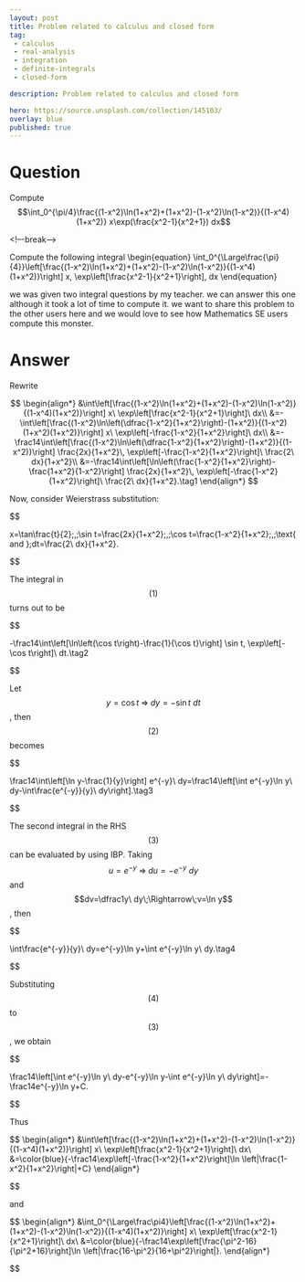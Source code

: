 ```yaml
---
layout: post
title: Problem related to calculus and closed form
tag:
 - calculus
 - real-analysis
 - integration
 - definite-integrals
 - closed-form

description: Problem related to calculus and closed form

hero: https://source.unsplash.com/collection/145103/
overlay: blue 
published: true
---
```


# Question 

Compute $$\int_0^{\pi/4}\frac{(1-x^2)\ln(1+x^2)+(1+x^2)-(1-x^2)\ln(1-x^2)}{(1-x^4)(1+x^2)} x\exp(\frac{x^2-1}{x^2+1}) dx$$

<!–-break-–>



Compute the following integral
  \begin{equation}
\int_0^{\Large\frac{\pi}{4}}\left[\frac{(1-x^2)\ln(1+x^2)+(1+x^2)-(1-x^2)\ln(1-x^2)}{(1-x^4)(1+x^2)}\right] x\, \exp\left[\frac{x^2-1}{x^2+1}\right]\, dx
\end{equation}

we was given two integral questions by my teacher. we can answer this one although it took a lot of time to compute it. we want to share this problem to the other users here and we would love to see how Mathematics SE users compute this monster.

# Answer 


Rewrite



$$
\begin{align*}
&\int\left[\frac{(1-x^2)\ln(1+x^2)+(1+x^2)-(1-x^2)\ln(1-x^2)}{(1-x^4)(1+x^2)}\right] x\ \exp\left[\frac{x^2-1}{x^2+1}\right]\ dx\\
&=-\int\left[\frac{(1-x^2)\ln\left(\dfrac{1-x^2}{1+x^2}\right)-(1+x^2)}{(1-x^2)(1+x^2)(1+x^2)}\right] x\ \exp\left[-\frac{1-x^2}{1+x^2}\right]\ dx\\
&=-\frac14\int\left[\frac{(1-x^2)\ln\left(\dfrac{1-x^2}{1+x^2}\right)-(1+x^2)}{(1-x^2)}\right] \frac{2x}{1+x^2}\, \exp\left[-\frac{1-x^2}{1+x^2}\right]\ \frac{2\ dx}{1+x^2}\\
&=-\frac14\int\left[\ln\left(\frac{1-x^2}{1+x^2}\right)-\frac{1+x^2}{1-x^2}\right] \frac{2x}{1+x^2}\, \exp\left[-\frac{1-x^2}{1+x^2}\right]\ \frac{2\ dx}{1+x^2}.\tag1
\end{align*}
$$


Now, consider Weierstrass substitution:


$$


x=\tan\frac{t}{2}\;,\;\sin t=\frac{2x}{1+x^2}\;,\;\cos t=\frac{1-x^2}{1+x^2}\;,\;\text{ and }\;dt=\frac{2\ dx}{1+x^2}.


$$


The integral in $$(1)$$ turns out to be


$$


-\frac14\int\left[\ln\left(\cos t\right)-\frac{1}{\cos t}\right] \sin t\, \exp\left[-\cos t\right]\ dt.\tag2


$$


Let $$y=\cos t\;\Rightarrow\;dy=-\sin t\ dt$$, then $$(2)$$ becomes


$$


\frac14\int\left[\ln y-\frac{1}{y}\right] e^{-y}\ dy=\frac14\left[\int e^{-y}\ln y\ dy-\int\frac{e^{-y}}{y}\ dy\right].\tag3


$$


The second integral in the RHS $$(3)$$ can be evaluated by using IBP. Taking $$u=e^{-y}\;\Rightarrow\;du=-e^{-y}\ dy$$ and $$dv=\dfrac1y\ dy\;\Rightarrow\;v=\ln y$$, then


$$


\int\frac{e^{-y}}{y}\ dy=e^{-y}\ln y+\int e^{-y}\ln y\ dy.\tag4


$$


Substituting $$(4)$$ to $$(3)$$, we obtain


$$


\frac14\left[\int e^{-y}\ln y\ dy-e^{-y}\ln y-\int e^{-y}\ln y\ dy\right]=-\frac14e^{-y}\ln y+C.


$$


Thus



$$
\begin{align*}
&\int\left[\frac{(1-x^2)\ln(1+x^2)+(1+x^2)-(1-x^2)\ln(1-x^2)}{(1-x^4)(1+x^2)}\right] x\ \exp\left[\frac{x^2-1}{x^2+1}\right]\ dx\\
&=\color{blue}{-\frac14\exp\left[-\frac{1-x^2}{1+x^2}\right]\ln \left|\frac{1-x^2}{1+x^2}\right|+C}
\end{align*}


$$

and



$$
\begin{align*}
&\int_0^{\Large\frac\pi4}\left[\frac{(1-x^2)\ln(1+x^2)+(1+x^2)-(1-x^2)\ln(1-x^2)}{(1-x^4)(1+x^2)}\right] x\ \exp\left[\frac{x^2-1}{x^2+1}\right]\ dx\\
&=\color{blue}{-\frac14\exp\left[\frac{\pi^2-16}{\pi^2+16}\right]\ln \left|\frac{16-\pi^2}{16+\pi^2}\right|}.
\end{align*}


$$

